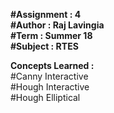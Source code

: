 **#Assignment : 4  
#Author : Raj Lavingia  
#Term : Summer 18  
#Subject : RTES**  

**Concepts Learned :**  
#Canny Interactive  
#Hough Interactive  
#Hough Elliptical  

